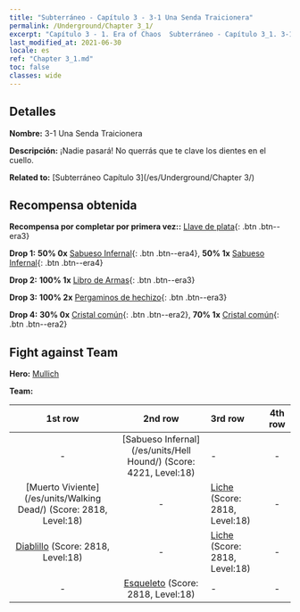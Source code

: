 ```yaml
---
title: "Subterráneo - Capítulo 3 - 3-1 Una Senda Traicionera"
permalink: /Underground/Chapter 3_1/
excerpt: "Capítulo 3 - 1. Era of Chaos  Subterráneo - Capítulo 3_1. 3-1 Una Senda Traicionera"
last_modified_at: 2021-06-30
locale: es
ref: "Chapter 3_1.md"
toc: false
classes: wide
---
```


## Detalles

 **Nombre:** 3-1 Una Senda Traicionera

 **Descripción:** ¡Nadie pasará! No querrás que te clave los dientes en el cuello.

 **Related to:** [Subterráneo Capítulo 3](/es/Underground/Chapter 3/)

## Recompensa obtenida

 **Recompensa por completar por primera vez::** [Llave de plata](/ItemsES/con_693/){: .btn .btn--era3}

 **Drop 1:** **50% 0x** [Sabueso Infernal](/ItemsES/unt_228/){: .btn .btn--era4}, **50% 1x** [Sabueso Infernal](/ItemsES/unt_228/){: .btn .btn--era4}

 **Drop 2:** **100% 1x** [Libro de Armas](/ItemsES/mat_18/){: .btn .btn--era3}

 **Drop 3:** **100% 2x** [Pergaminos de hechizo](/ItemsES/con_694/){: .btn .btn--era3}

 **Drop 4:** **30% 0x** [Cristal común](/ItemsES/mat_11/){: .btn .btn--era2}, **70% 1x** [Cristal común](/ItemsES/mat_11/){: .btn .btn--era2}


## Fight against Team
 **Hero:** [Mullich](/es/heroes/Mullich/)

 **Team:**


  | 1st row | 2nd row | 3rd row | 4th row |
  |:----:|:----:|:----|:----:|
  | - | [Sabueso Infernal](/es/units/Hell Hound/) (Score: 4221, Level:18)  | - | - |
  | [Muerto Viviente](/es/units/Walking Dead/) (Score: 2818, Level:18)  | - | [Liche](/es/units/Lich/) (Score: 2818, Level:18)  | - |
  | [Diablillo](/es/units/Imp/) (Score: 2818, Level:18)  | - | [Liche](/es/units/Lich/) (Score: 2818, Level:18)  | - |
  | - | [Esqueleto](/es/units/Skeleton/) (Score: 2818, Level:18)  | - | - |


